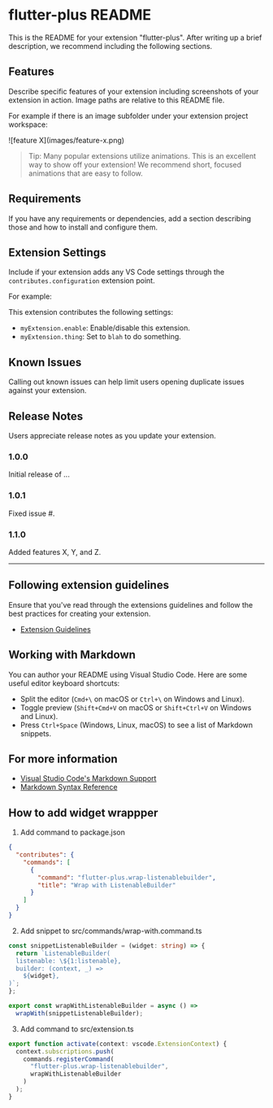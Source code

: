 # flutter-plus README

This is the README for your extension "flutter-plus". After writing up a brief description, we recommend including the following sections.

## Features

Describe specific features of your extension including screenshots of your extension in action. Image paths are relative to this README file.

For example if there is an image subfolder under your extension project workspace:

\!\[feature X\]\(images/feature-x.png\)

> Tip: Many popular extensions utilize animations. This is an excellent way to show off your extension! We recommend short, focused animations that are easy to follow.

## Requirements

If you have any requirements or dependencies, add a section describing those and how to install and configure them.

## Extension Settings

Include if your extension adds any VS Code settings through the `contributes.configuration` extension point.

For example:

This extension contributes the following settings:

- `myExtension.enable`: Enable/disable this extension.
- `myExtension.thing`: Set to `blah` to do something.

## Known Issues

Calling out known issues can help limit users opening duplicate issues against your extension.

## Release Notes

Users appreciate release notes as you update your extension.

### 1.0.0

Initial release of ...

### 1.0.1

Fixed issue #.

### 1.1.0

Added features X, Y, and Z.

---

## Following extension guidelines

Ensure that you've read through the extensions guidelines and follow the best practices for creating your extension.

- [Extension Guidelines](https://code.visualstudio.com/api/references/extension-guidelines)

## Working with Markdown

You can author your README using Visual Studio Code. Here are some useful editor keyboard shortcuts:

- Split the editor (`Cmd+\` on macOS or `Ctrl+\` on Windows and Linux).
- Toggle preview (`Shift+Cmd+V` on macOS or `Shift+Ctrl+V` on Windows and Linux).
- Press `Ctrl+Space` (Windows, Linux, macOS) to see a list of Markdown snippets.

## For more information

- [Visual Studio Code's Markdown Support](http://code.visualstudio.com/docs/languages/markdown)
- [Markdown Syntax Reference](https://help.github.com/articles/markdown-basics/)

## How to add widget wrappper

1. Add command to package.json

```json
{
  "contributes": {
    "commands": [
      {
        "command": "flutter-plus.wrap-listenablebuilder",
        "title": "Wrap with ListenableBuilder"
      }
    ]
  }
}
```

2. Add snippet to src/commands/wrap-with.command.ts

```ts
const snippetListenableBuilder = (widget: string) => {
  return `ListenableBuilder(
  listenable: \${1:listenable},
  builder: (context, _) =>
    ${widget},
)`;
};

export const wrapWithListenableBuilder = async () =>
  wrapWith(snippetListenableBuilder);
```

3. Add command to src/extension.ts

```ts
export function activate(context: vscode.ExtensionContext) {
  context.subscriptions.push(
    commands.registerCommand(
      "flutter-plus.wrap-listenablebuilder",
      wrapWithListenableBuilder
    )
  );
}
```
